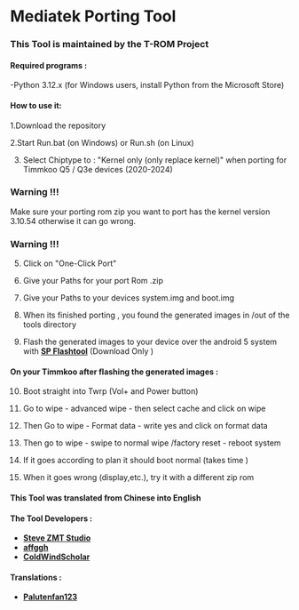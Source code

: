# Mediatek Porting Tool 

### This Tool is maintained by the T-ROM Project

#### Required programs :

-Python 3.12.x (for Windows users, install Python from the Microsoft Store)

#### How to use it:

1.Download the repository

2.Start Run.bat (on Windows) or Run.sh (on Linux)

3. Select Chiptype to : "Kernel only (only replace kernel)" when porting for Timmkoo Q5 / Q3e devices (2020-2024)

### Warning !!!
Make sure your porting rom zip you want to port has the kernel version 3.10.54 otherwise it can go wrong.
### Warning !!!

5. Click on "One-Click Port"

6. Give your Paths for your port Rom .zip

7. Give your Paths to your devices system.img and boot.img

8. When its finished porting , you found the generated images in /out of the tools directory
9. Flash the generated images to your device over the android 5 system with **[SP Flashtool](https://spflashtools.com/windows/sp-flash-tool-v5-1924)** (Download Only )

#### On your Timmkoo after flashing the generated images :
 
10. Boot straight into Twrp (Vol+ and Power button)

11. Go to wipe - advanced wipe - then select cache and click on wipe

12. Then Go to wipe - Format data - write yes and click on format data

13. Then go to wipe - swipe to  normal wipe /factory reset - reboot system

14. If it goes according to plan it should boot normal (takes time )

15. When it goes wrong (display,etc.), try it with a different zip rom

#### This Tool was translated from Chinese into English 

#### The Tool Developers :
- **[Steve ZMT Studio](https://github.com/SteveZMTstudios)**
- **[affggh](https://github.com/affggh)**
- **[ColdWindScholar](https://github.com/ColdWindScholar)**
#### Translations :
- **[Palutenfan123](https://github.com/timmkoo)**
